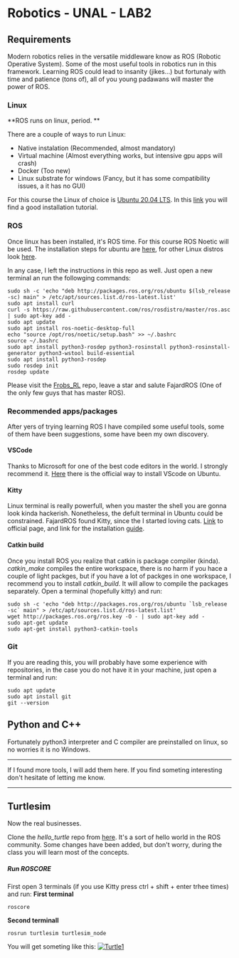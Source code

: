 # Robotics - UNAL - LAB2
## Requirements
Modern robotics relies in the versatile middleware know as ROS (Robotic Operative System). Some of the most useful tools in robotics run in this framework. Learning ROS could lead to insanity (jikes...) but fortunaly with time and patience (tons of), all of you young padawans will master the power of ROS.

### Linux
**ROS runs on linux, period. **

There are a couple of ways to run Linux:
- Native instalation (Recommended, almost mandatory)
- Virtual machine (Almost everything works, but intensive gpu apps will crash)
- Docker (Too new)
- Linux substrate for windows (Fancy, but it has some compatibility issues, a it has no GUI)

For this course the Linux of choice is [Ubuntu 20.04 LTS](https://ubuntu.com/download/desktop "Ubuntu 20.04 LTS"). In this [link](https://www.tecmint.com/install-ubuntu-20-04-desktop/ "link") you will find a good installation tutorial.
### ROS
Once linux has been installed, it's ROS time. For this course ROS Noetic will be used. The installation steps for ubuntu are [here](http://wiki.ros.org/noetic/Installation/Ubuntu "here"), for other Linux distros look [here](http://wiki.ros.org/noetic/Installation "here").

In any case, I left the instructions in this repo as well. Just open a new terminal an run the followging commands:

```console
sudo sh -c 'echo "deb http://packages.ros.org/ros/ubuntu $(lsb_release -sc) main" > /etc/apt/sources.list.d/ros-latest.list'
sudo apt install curl
curl -s https://raw.githubusercontent.com/ros/rosdistro/master/ros.asc | sudo apt-key add -
sudo apt update
sudo apt install ros-noetic-desktop-full
echo "source /opt/ros/noetic/setup.bash" >> ~/.bashrc
source ~/.bashrc
sudo apt install python3-rosdep python3-rosinstall python3-rosinstall-generator python3-wstool build-essential
sudo apt install python3-rosdep
sudo rosdep init
rosdep update
```
Please visit the [Frobs_RL](https://github.com/jmfajardod/frobs_rl "Frobs_RL") repo, leave a star and salute FajardROS (One of the only few guys that has master ROS).

### Recommended apps/packages
After yers of trying learning ROS I have compiled some useful tools, some of them have been suggestions, some have been my own discovery.

#### VSCode
Thanks to Microsoft for one of the best code editors in the world. I strongly recommend it. [Here](https://code.visualstudio.com/docs/setup/linux "Here") there is the official way to install VScode on Ubuntu.

#### Kitty
Linux terminal is really powerfull, when you master the shell you are gonna look kinda hackerish. Nonetheless, the defult terminal in Ubuntu could be constrained. FajardROS found Kitty, since the I started loving cats. [Link](https://sw.kovidgoyal.net/kitty/binary/ "Link") to official page, and link for the installation [guide](https://connectwww.com/how-to-install-kitty-on-ubuntu-kitty-terminal-emulator/61186/ "guide").

#### Catkin build
Once you install ROS you realize that catkin is package compiler (kinda). *catkin_make* compiles the entire workspace, there is no harm if you hace a couple of light packges, but if you have a lot of packges in one workspace, I recommend you to install *catkin_build*. It will allow to compile the packages separately. Open a terminal (hopefully kitty) and run:

```console
sudo sh -c 'echo "deb http://packages.ros.org/ros/ubuntu `lsb_release -sc` main" > /etc/apt/sources.list.d/ros-latest.list'
wget http://packages.ros.org/ros.key -O - | sudo apt-key add -
sudo apt-get update
sudo apt-get install python3-catkin-tools
```

### Git
If you are reading this, you will probably have some experience with repositories,  in the case you do not have it in your machine, just open a terminal and run:

```console
sudo apt update
sudo apt install git
git --version
```
## Python and C++
Fortunately python3 interpreter and C compiler are preinstalled on linux, so no worries it is no Windows.

------------

If I found more tools, I will add them here. If you find someting interesting don't hesitate of letting me know.

------------

## Turtlesim 

Now the real businesses.

Clone the *hello_turtle* repo from [here](https://github.com/felipeg17/hello_turtle). It's a sort of hello world in the ROS community. Some changes have been added, but don't worry, during the class you will learn most of the concepts.

##### Run ROSCORE
First open 3 terminals (if you use Kitty press ctrl + shift + enter trhee times) and run:
**First terminal**
```console
roscore
```
**Second terminall**
```console
rosrun turtlesim turtlesim_node
```
You will get someting like this:
[![Turtle1](Turtle "Turtle1")](https://i.postimg.cc/j2TbKyPc/Screenshot-from-2022-03-04-12-10-27.png "Turtle1")



